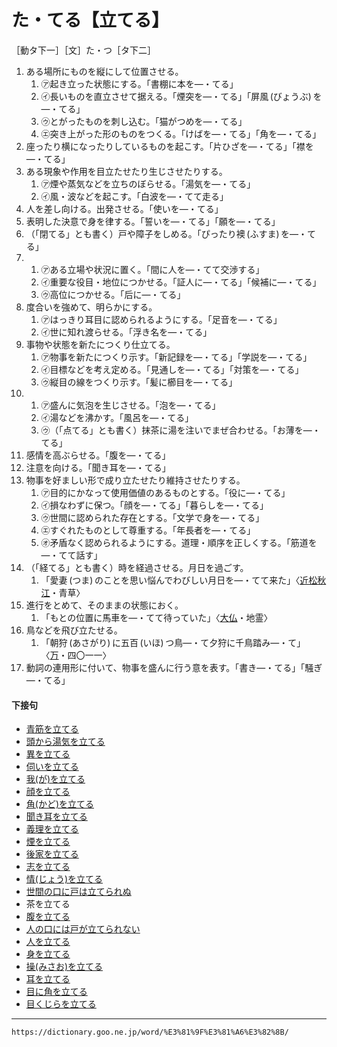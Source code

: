 # た・てる【立てる】

［動タ下一］［文］た・つ［タ下二］
1. ある場所にものを縦にして位置させる。    
    1.  ㋐起き立った状態にする。「書棚に本を―・てる」        
    2.  ㋑長いものを直立させて据える。「煙突を―・てる」「屏風 (びょうぶ) を―・てる」 
    3.  ㋒とがったものを刺し込む。「猫がつめを―・てる」        
    4.  ㋓突き上がった形のものをつくる。「けばを―・てる」「角を―・てる」        
2. 座ったり横になったりしているものを起こす。「片ひざを―・てる」「襟を―・てる」
3. ある現象や作用を目立たせたり生じさせたりする。    
    1.  ㋐煙や蒸気などを立ちのぼらせる。「湯気を―・てる」        
    2.  ㋑風・波などを起こす。「白波を―・てて走る」
4. 人を差し向ける。出発させる。「使いを―・てる」    
5. 表明した決意で身を律する。「誓いを―・てる」「願を―・てる」
6. （「閉てる」とも書く）戸や障子をしめる。「ぴったり襖 (ふすま) を―・てる」
7.     
    1.  ㋐ある立場や状況に置く。「間に人を―・てて交渉する」        
    2.  ㋑重要な役目・地位につかせる。「証人に―・てる」「候補に―・てる」        
    3.  ㋒高位につかせる。「后に―・てる」
8. 度合いを強めて、明らかにする。    
    1.  ㋐はっきり耳目に認められるようにする。「足音を―・てる」        
    2.  ㋑世に知れ渡らせる。「浮き名を―・てる」
9. 事物や状態を新たにつくり仕立てる。    
    1.  ㋐物事を新たにつくり示す。「新記録を―・てる」「学説を―・てる」        
    2.  ㋑目標などを考え定める。「見通しを―・てる」「対策を―・てる」        
    3.  ㋒縦目の線をつくり示す。「髪に櫛目を―・てる」
10.     
    1.  ㋐盛んに気泡を生じさせる。「泡を―・てる」        
    2.  ㋑湯などを沸かす。「風呂を―・てる」        
    3.  ㋒（「点てる」とも書く）抹茶に湯を注いでまぜ合わせる。「お薄を―・てる」
11. 感情を高ぶらせる。「腹を―・てる」
12. 注意を向ける。「聞き耳を―・てる」
13. 物事を好ましい形で成り立たせたり維持させたりする。    
    1.  ㋐目的にかなって使用価値のあるものとする。「役に―・てる」        
    2.  ㋑損なわずに保つ。「顔を―・てる」「暮らしを―・てる」        
    3.  ㋒世間に認められた存在とする。「文学で身を―・てる」        
    4.  ㋓すぐれたものとして尊重する。「年長者を―・てる」        
    5.  ㋔矛盾なく認められるようにする。道理・順序を正しくする。「筋道を―・てて話す」
14. （「経てる」とも書く）時を経過させる。月日を過ごす。    
    1.  「愛妻 (つま) のことを思い悩んでわびしい月日を―・てて来た」〈[近松秋江](https://dictionary.goo.ne.jp/word/person/%E8%BF%91%E6%9D%BE%E7%A7%8B%E6%B1%9F/#jn-141218)・青草〉
15. 進行をとめて、そのままの状態におく。    
    1.  「もとの位置に馬車を―・てて待っていた」〈[大仏](https://dictionary.goo.ne.jp/word/person/%E5%A4%A7%E4%BB%8F%E6%AC%A1%E9%83%8E/#jn-30845)・地霊〉
16. 鳥などを飛び立たせる。    
    1.  「朝狩 (あさがり) に五百 (いほ) つ鳥―・て夕狩に千鳥踏み―・て」〈[万](https://dictionary.goo.ne.jp/word/%E4%B8%87%E8%91%89%E9%9B%86_%28%E3%81%BE%E3%82%93%E3%82%88%E3%81%86%E3%81%97%E3%82%85%E3%81%86%29/#jn-210648)・四〇一一〉
17. 動詞の連用形に付いて、物事を盛んに行う意を表す。「書き―・てる」「騒ぎ―・てる」
    

#### 下接句

-   [青筋を立てる](https://dictionary.goo.ne.jp/word/%E9%9D%92%E7%AD%8B%E3%82%92%E7%AB%8B%E3%81%A6%E3%82%8B/#jn-1704)
-   [頭から湯気を立てる](https://dictionary.goo.ne.jp/word/%E9%A0%AD%E3%81%8B%E3%82%89%E6%B9%AF%E6%B0%97%E3%82%92%E7%AB%8B%E3%81%A6%E3%82%8B/#jn-4594)
-   [異を立てる](https://dictionary.goo.ne.jp/word/%E7%95%B0%E3%82%92%E7%AB%8B%E3%81%A6%E3%82%8B/#jn-9096)
-   [伺いを立てる](https://dictionary.goo.ne.jp/word/%E4%BC%BA%E3%81%84%E3%82%92%E7%AB%8B%E3%81%A6%E3%82%8B/#jn-18011)
-   [我(が)を立てる](https://dictionary.goo.ne.jp/word/%E6%88%91%E3%82%92%E7%AB%8B%E3%81%A6%E3%82%8B/#jn-34921)
-   [顔を立てる](https://dictionary.goo.ne.jp/word/%E9%A1%94%E3%82%92%E7%AB%8B%E3%81%A6%E3%82%8B/#jn-37572)
-   [角(かど)を立てる](https://dictionary.goo.ne.jp/word/%E8%A7%92%E3%82%92%E7%AB%8B%E3%81%A6%E3%82%8B/#jn-43174)
-   [聞き耳を立てる](https://dictionary.goo.ne.jp/word/%E8%81%9E%E3%81%8D%E8%80%B3%E3%82%92%E7%AB%8B%E3%81%A6%E3%82%8B/#jn-50973)
-   [義理を立てる](https://dictionary.goo.ne.jp/word/%E7%BE%A9%E7%90%86%E3%82%92%E7%AB%8B%E3%81%A6%E3%82%8B/#jn-58167)
-   [煙を立てる](https://dictionary.goo.ne.jp/word/%E7%85%99%E3%82%92%E7%AB%8B%E3%81%A6%E3%82%8B/#jn-68828)
-   [後家を立てる](https://dictionary.goo.ne.jp/word/%E5%BE%8C%E5%AE%B6%E3%82%92%E7%AB%8B%E3%81%A6%E3%82%8B/#jn-77667)
-   [志を立てる](https://dictionary.goo.ne.jp/word/%E5%BF%97%E3%82%92%E7%AB%8B%E3%81%A6%E3%82%8B/#jn-78149)
-   [情(じょう)を立てる](https://dictionary.goo.ne.jp/word/%E6%83%85%E3%82%92%E7%AB%8B%E3%81%A6%E3%82%8B/#jn-107350)
-   [世間の口に戸は立てられぬ](https://dictionary.goo.ne.jp/word/%E4%B8%96%E9%96%93%E3%81%AE%E5%8F%A3%E3%81%AB%E3%81%AF%E6%88%B8%E3%81%AF%E7%AB%8B%E3%81%A6%E3%82%89%E3%82%8C%E3%81%AC/#jn-123943)
-   茶を立てる
-   [腹を立てる](https://dictionary.goo.ne.jp/word/%E8%85%B9%E3%82%92%E7%AB%8B%E3%81%A6%E3%82%8B/#jn-179656)
-   [人の口には戸が立てられない](https://dictionary.goo.ne.jp/word/%E4%BA%BA%E3%81%AE%E5%8F%A3%E3%81%AB%E3%81%AF%E6%88%B8%E3%81%8C%E7%AB%8B%E3%81%A6%E3%82%89%E3%82%8C%E3%81%AA%E3%81%84/#jn-186190)
-   [人を立てる](https://dictionary.goo.ne.jp/word/%E4%BA%BA%E3%82%92%E7%AB%8B%E3%81%A6%E3%82%8B/#jn-185803)
-   [身を立てる](https://dictionary.goo.ne.jp/word/%E8%BA%AB%E3%82%92%E7%AB%8B%E3%81%A6%E3%82%8B/#jn-210720)
-   [操(みさお)を立てる](https://dictionary.goo.ne.jp/word/%E6%93%8D%E3%82%92%E7%AB%8B%E3%81%A6%E3%82%8B/#jn-211332)
-   [耳を立てる](https://dictionary.goo.ne.jp/word/%E8%80%B3%E3%82%92%E7%AB%8B%E3%81%A6%E3%82%8B/#jn-213362)
-   [目に角を立てる](https://dictionary.goo.ne.jp/word/%E7%9B%AE%E3%81%AB%E8%A7%92%E3%82%92%E7%AB%8B%E3%81%A6%E3%82%8B/#jn-216339)
-   [目くじらを立てる](https://dictionary.goo.ne.jp/word/%E7%9B%AE%E3%81%8F%E3%81%98%E3%82%89%E3%82%92%E7%AB%8B%E3%81%A6%E3%82%8B/#jn-217199)

---
`https://dictionary.goo.ne.jp/word/%E3%81%9F%E3%81%A6%E3%82%8B/`